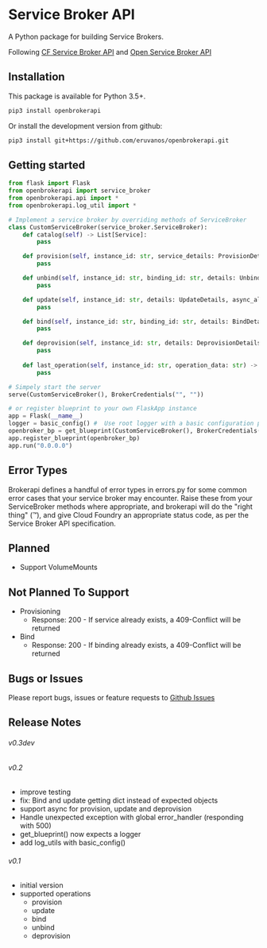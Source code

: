 # Service Broker API

A Python package for building Service Brokers.

Following [CF Service Broker API](https://docs.cloudfoundry.org/services/api.html)
and
[Open Service Broker API](https://www.openservicebrokerapi.org/)

## Installation

This package is available for Python 3.5+.

```bash
pip3 install openbrokerapi
```

Or install the development version from github:

```bash
pip3 install git+https://github.com/eruvanos/openbrokerapi.git
```

## Getting started

```python
from flask import Flask
from openbrokerapi import service_broker
from openbrokerapi.api import *
from openbrokerapi.log_util import *

# Implement a service broker by overriding methods of ServiceBroker
class CustomServiceBroker(service_broker.ServiceBroker):
    def catalog(self) -> List[Service]:
        pass

    def provision(self, instance_id: str, service_details: ProvisionDetails, async_allowed: bool) -> ProvisionedServiceSpec:
        pass

    def unbind(self, instance_id: str, binding_id: str, details: UnbindDetails):
        pass

    def update(self, instance_id: str, details: UpdateDetails, async_allowed: bool) -> UpdateServiceSpec:
        pass

    def bind(self, instance_id: str, binding_id: str, details: BindDetails) -> Binding:
        pass

    def deprovision(self, instance_id: str, details: DeprovisionDetails, async_allowed: bool) -> DeprovisionServiceSpec:
        pass
    
    def last_operation(self, instance_id: str, operation_data: str) -> LastOperation:
        pass

# Simpely start the server
serve(CustomServiceBroker(), BrokerCredentials("", ""))

# or register blueprint to your own FlaskApp instance
app = Flask(__name__)
logger = basic_config() #  Use root logger with a basic configuration provided by openbrokerapi.log_utils
openbroker_bp = get_blueprint(CustomServiceBroker(), BrokerCredentials("",""), logger)
app.register_blueprint(openbroker_bp)
app.run("0.0.0.0")
```

## Error Types
Brokerapi defines a handful of error types in errors.py
for some common error cases that your service broker may encounter.
Raise these from your ServiceBroker methods where appropriate,
and brokerapi will do the "right thing" (™), 
and give Cloud Foundry an appropriate status code, 
as per the Service Broker API specification.

## Planned

* Support VolumeMounts

## Not Planned To Support

* Provisioning
    * Response: 200 - If service already exists, a 409-Conflict will be returned
* Bind
    * Response: 200 - If binding already exists, a 409-Conflict will be returned 

## Bugs or Issues

Please report bugs, issues or feature requests to [Github Issues](https://github.com/eruvanos/openbrokerapi/issues)


## Release Notes

###### v0.3dev

###### v0.2
* improve testing
* fix: Bind and update getting dict instead of expected objects
* support async for provision, update and deprovision
* Handle unexpected exception with global error_handler (responding with 500)
* get_blueprint() now expects a logger
* add log_utils with basic_config()

###### v0.1
* initial version
* supported operations
  * provision
  * update
  * bind
  * unbind
  * deprovision